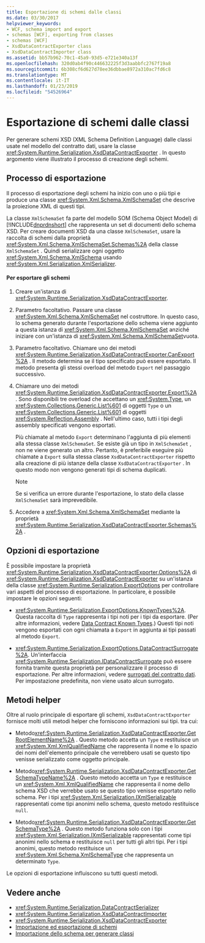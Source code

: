 ```yaml
---
title: Esportazione di schemi dalle classi
ms.date: 03/30/2017
helpviewer_keywords:
- WCF, schema import and export
- schemas [WCF], exporting from classes
- schemas [WCF]
- XsdDataContractExporter class
- XsdDataContractImporter class
ms.assetid: bb57b962-70c1-45a9-93d5-e721e340a13f
ms.openlocfilehash: 320d0ab4f90c446632225f3d3aabbfc2767f19a8
ms.sourcegitcommit: 6b308cf6d627d78ee36dbbae8972a310ac7fd6c8
ms.translationtype: MT
ms.contentlocale: it-IT
ms.lasthandoff: 01/23/2019
ms.locfileid: "54526964"
---
```

# <a name="exporting-schemas-from-classes"></a>Esportazione di schemi dalle classi
Per generare schemi XSD (XML Schema Definition Language) dalle classi usate nel modello del contratto dati, usare la classe <xref:System.Runtime.Serialization.XsdDataContractExporter> . In questo argomento viene illustrato il processo di creazione degli schemi.  
  
## <a name="the-export-process"></a>Processo di esportazione  
 Il processo di esportazione degli schemi ha inizio con uno o più tipi e produce una classe <xref:System.Xml.Schema.XmlSchemaSet> che descrive la proiezione XML di questi tipi.  
  
 La classe `XmlSchemaSet` fa parte del modello SOM (Schema Object Model) di [!INCLUDE[dnprdnshort](../../../../includes/dnprdnshort-md.md)] che rappresenta un set di documenti dello schema XSD. Per creare documenti XSD da una classe `XmlSchemaSet`, usare la raccolta di schemi dalla proprietà <xref:System.Xml.Schema.XmlSchemaSet.Schemas%2A> della classe `XmlSchemaSet` . Quindi serializzare ogni oggetto <xref:System.Xml.Schema.XmlSchema> usando <xref:System.Xml.Serialization.XmlSerializer>.  
  
#### <a name="to-export-schemas"></a>Per esportare gli schemi  
  
1.  Creare un'istanza di <xref:System.Runtime.Serialization.XsdDataContractExporter>.  
  
2.  Parametro facoltativo. Passare una classe <xref:System.Xml.Schema.XmlSchemaSet> nel costruttore. In questo caso, lo schema generato durante l'esportazione dello schema viene aggiunto a questa istanza di <xref:System.Xml.Schema.XmlSchemaSet> anziché iniziare con un'istanza di <xref:System.Xml.Schema.XmlSchemaSet>vuota.  
  
3.  Parametro facoltativo. Chiamare uno dei metodi <xref:System.Runtime.Serialization.XsdDataContractExporter.CanExport%2A> . Il metodo determina se il tipo specificato può essere esportato. Il metodo presenta gli stessi overload del metodo `Export` nel passaggio successivo.  
  
4.  Chiamare uno dei metodi <xref:System.Runtime.Serialization.XsdDataContractExporter.Export%2A> . Sono disponibili tre overload che accettano un <xref:System.Type>, un <xref:System.Collections.Generic.List%601> di oggetti `Type` o un <xref:System.Collections.Generic.List%601> di oggetti <xref:System.Reflection.Assembly> . Nell'ultimo caso, tutti i tipi degli assembly specificati vengono esportati.  
  
     Più chiamate al metodo `Export` determinano l'aggiunta di più elementi alla stessa classe `XmlSchemaSet`. Se esiste già un tipo in `XmlSchemaSet` , non ne viene generato un altro. Pertanto, è preferibile eseguire più chiamate a `Export` sulla stessa classe `XsdDataContractExporter` rispetto alla creazione di più istanze della classe `XsdDataContractExporter` . In questo modo non vengono generati tipi di schema duplicati.  
  
    > [!NOTE]
    >  Se si verifica un errore durante l'esportazione, lo stato della classe `XmlSchemaSet` sarà imprevedibile.  
  
5.  Accedere a <xref:System.Xml.Schema.XmlSchemaSet> mediante la proprietà <xref:System.Runtime.Serialization.XsdDataContractExporter.Schemas%2A> .  
  
## <a name="export-options"></a>Opzioni di esportazione  
 È possibile impostare la proprietà <xref:System.Runtime.Serialization.XsdDataContractExporter.Options%2A> di <xref:System.Runtime.Serialization.XsdDataContractExporter> su un'istanza della classe <xref:System.Runtime.Serialization.ExportOptions> per controllare vari aspetti del processo di esportazione. In particolare, è possibile impostare le opzioni seguenti:  
  
-   <xref:System.Runtime.Serialization.ExportOptions.KnownTypes%2A>. Questa raccolta di `Type` rappresenta i tipi noti per i tipi da esportare. (Per altre informazioni, vedere [Data Contract Known Types](../../../../docs/framework/wcf/feature-details/data-contract-known-types.md).) Questi tipi noti vengono esportati con ogni chiamata a `Export` in aggiunta ai tipi passati al metodo `Export`.  
  
-   <xref:System.Runtime.Serialization.ExportOptions.DataContractSurrogate%2A>. Un'interfaccia <xref:System.Runtime.Serialization.IDataContractSurrogate> può essere fornita tramite questa proprietà per personalizzare il processo di esportazione. Per altre informazioni, vedere [surrogati del contratto dati](../../../../docs/framework/wcf/extending/data-contract-surrogates.md). Per impostazione predefinita, non viene usato alcun surrogato.  
  
## <a name="helper-methods"></a>Metodi helper  
 Oltre al ruolo principale di esportare gli schemi, `XsdDataContractExporter` fornisce molti utili metodi helper che forniscono informazioni sui tipi. tra cui:  
  
-   Metodo<xref:System.Runtime.Serialization.XsdDataContractExporter.GetRootElementName%2A> . Questo metodo accetta un `Type` e restituisce un <xref:System.Xml.XmlQualifiedName> che rappresenta il nome e lo spazio dei nomi dell'elemento principale che verrebbero usati se questo tipo venisse serializzato come oggetto principale.  
  
-   Metodo<xref:System.Runtime.Serialization.XsdDataContractExporter.GetSchemaTypeName%2A> . Questo metodo accetta un `Type` e restituisce un <xref:System.Xml.XmlQualifiedName> che rappresenta il nome dello schema XSD che verrebbe usato se questo tipo venisse esportato nello schema. Per i tipi <xref:System.Xml.Serialization.IXmlSerializable> rappresentati come tipi anonimi nello schema, questo metodo restituisce `null`.  
  
-   Metodo<xref:System.Runtime.Serialization.XsdDataContractExporter.GetSchemaType%2A> . Questo metodo funziona solo con i tipi <xref:System.Xml.Serialization.IXmlSerializable> rappresentati come tipi anonimi nello schema e restituisce `null` per tutti gli altri tipi. Per i tipi anonimi, questo metodo restituisce un <xref:System.Xml.Schema.XmlSchemaType> che rappresenta un determinato `Type`.  
  
 Le opzioni di esportazione influiscono su tutti questi metodi.  
  
## <a name="see-also"></a>Vedere anche
- <xref:System.Runtime.Serialization.DataContractSerializer>
- <xref:System.Runtime.Serialization.XsdDataContractImporter>
- <xref:System.Runtime.Serialization.XsdDataContractExporter>
- [Importazione ed esportazione di schemi](../../../../docs/framework/wcf/feature-details/schema-import-and-export.md)
- [Importazione dello schema per generare classi](../../../../docs/framework/wcf/feature-details/importing-schema-to-generate-classes.md)
